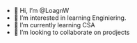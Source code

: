 - 👋 Hi, I’m @LoagnW
- 👀 I’m interested in learning Enginiering.
- 🌱 I’m currently learning CSA
- 💞️ I’m looking to collaborate on prodjects


<!---
LoagnW/LoagnW is a ✨ special ✨ repository because its `README.md` (this file) appears on your GitHub profile.
You can click the Preview link to take a look at your changes.
--->
